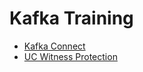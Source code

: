 # Kafka Training

* [Kafka Connect](kafka-connect.md)
* [UC Witness Protection](witness-protection.md)

